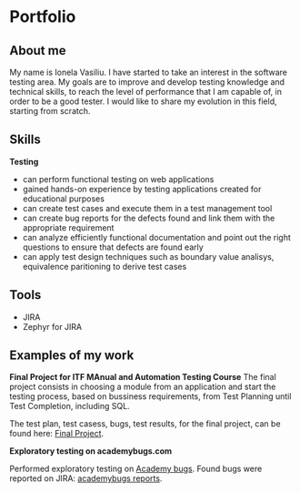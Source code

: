 # Portfolio
## About me
My name is Ionela Vasiliu. I have started to take an interest in the software testing area. My goals are to improve and develop testing knowledge and technical skills, to reach the level of performance that I am capable of, in order to be a good tester. I would like to share my evolution in this field, starting from scratch.
## Skills
**Testing**
* can perform functional testing on web applications
* gained hands-on experience by testing applications created for educational purposes
* can create test cases and execute them in a test management tool
* can create bug reports for the defects found and link them with the appropriate requirement
* can analyze efficiently functional documentation and point out the right questions to ensure that defects are found early
* can apply test design techniques such as boundary value analisys, equivalence paritioning to derive test cases

## Tools
* JIRA
* Zephyr for JIRA

## Examples of my work
**Final Project for ITF MAnual and Automation Testing Course**
The final project consists in choosing a module from an application and start the testing process, based on bussiness requirements, from Test Planning until Test Completion, including SQL.

The test plan, test casess, bugs, test results, for the final project, can be found here: [Final Project](https://github.com/VasiliuIonela/Final-Project-for-ITF-Manual-Testing-Course#final-project-for-itf-manual-testing-course-guru99-bank-application).

**Exploratory testing on academybugs.com**

Performed exploratory testing on [Academy bugs](https://academybugs.com/). Found bugs were reported on JIRA: [academybugs reports](https://github.com/VasiliuIonela/Portfolio/blob/main/Jira%20(1).doc).
